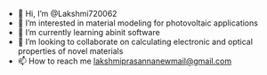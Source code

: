 - 👋 Hi, I’m @Lakshmi720062
- 👀 I’m interested in material modeling for photovoltaic applications
- 🌱 I’m currently learning abinit software
- 💞️ I’m looking to collaborate on calculating electronic and optical properties of novel materials
- 📫 How to reach me lakshmiprasannanewmail@gmail.com

<!---
Lakshmi720062/Lakshmi720062 is a ✨ special ✨ repository because its `README.md` (this file) appears on your GitHub profile.
You can click the Preview link to take a look at your changes.
--->
